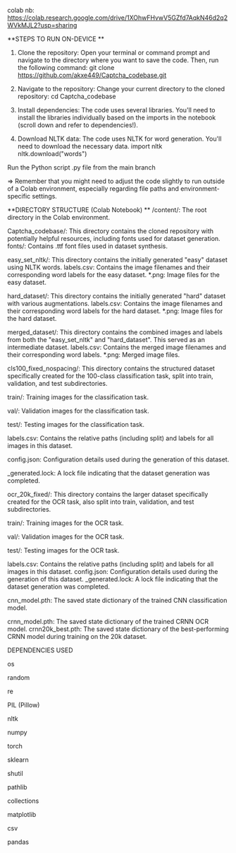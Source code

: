 colab nb: https://colab.research.google.com/drive/1XOhwFHvwV5GZfd7AqkN46d2q2WVkMJL2?usp=sharing


**STEPS TO RUN ON-DEVICE
**
1. Clone the repository: 
Open your terminal or command prompt and navigate to the directory where you want to save the code. Then, run the following command:
git clone https://github.com/akxe449/Captcha_codebase.git

2. Navigate to the repository: Change your current directory to the cloned repository:
cd Captcha_codebase

3. Install dependencies: The code uses several libraries.
You'll need to install the libraries individually based on the imports in the notebook
(scroll down and refer to dependencies!). 

4. Download NLTK data: The code uses NLTK for word generation. You'll need to download the necessary data.
import nltk
nltk.download("words")

Run the Python script .py file from the main branch 

=> Remember that you might need to adjust the code slightly to run outside of a Colab environment, especially regarding file paths and environment-specific settings.

**DIRECTORY STRUCTURE (Colab Notebook)
**
/content/: 
The root directory in the Colab environment.

Captcha_codebase/: 
This directory contains the cloned repository with potentially helpful resources, including fonts used for dataset generation.
fonts/: Contains .ttf font files used in dataset synthesis.

easy_set_nltk/:
This directory contains the initially generated "easy" dataset using NLTK words.
labels.csv: Contains the image filenames and their corresponding word labels for the easy dataset.
*.png: Image files for the easy dataset.

hard_dataset/: 
This directory contains the initially generated "hard" dataset with various augmentations.
labels.csv: Contains the image filenames and their corresponding word labels for the hard dataset.
*.png: Image files for the hard dataset.

merged_dataset/: This directory contains the combined images and labels from both the "easy_set_nltk" and "hard_dataset". This served as an intermediate dataset.
labels.csv: Contains the merged image filenames and their corresponding word labels.
*.png: Merged image files.

cls100_fixed_nospacing/: 
This directory contains the structured dataset specifically created for the 100-class classification task, split into train, validation, and test subdirectories.

train/: Training images for the classification task.

val/: Validation images for the classification task.

test/: Testing images for the classification task.

labels.csv: Contains the relative paths (including split) and labels for all images in this dataset.

config.json: Configuration details used during the generation of this dataset.

_generated.lock: A lock file indicating that the dataset generation was completed.

ocr_20k_fixed/: 
This directory contains the larger dataset specifically created for the OCR task, also split into train, validation, and test subdirectories.

train/: Training images for the OCR task.

val/: Validation images for the OCR task.

test/: Testing images for the OCR task.

labels.csv: Contains the relative paths (including split) and labels for all images in this dataset.
config.json: Configuration details used during the generation of this dataset.
_generated.lock: A lock file indicating that the dataset generation was completed.

cnn_model.pth: 
The saved state dictionary of the trained CNN classification model.

crnn_model.pth: 
The saved state dictionary of the trained CRNN OCR model.
crnn20k_best.pth: 
The saved state dictionary of the best-performing CRNN model during training on the 20k dataset.


DEPENDENCIES USED 

os 

random

re

PIL (Pillow)

nltk

numpy

torch

sklearn

shutil

pathlib

collections

matplotlib

csv

pandas

